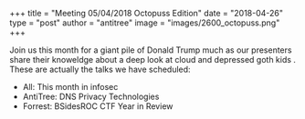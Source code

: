 +++
title =  "Meeting 05/04/2018 Octopuss Edition"
date = "2018-04-26"
type = "post"
author = "antitree"
image = "images/2600_octopuss.png"
+++

Join us this month for a giant pile of Donald Trump much as our
presenters share their knoweldge about a deep look at cloud and
depressed goth kids . These are actually the talks we have scheduled:

* All: This month in infosec
* AntiTree: DNS Privacy Technologies
* Forrest: BSidesROC CTF Year in Review

